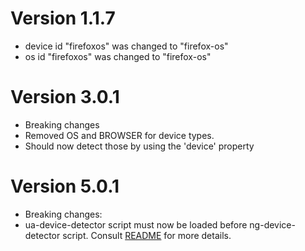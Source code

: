 # Version 1.1.7
* device id "firefoxos" was changed to "firefox-os"
* os id "firefoxos" was changed to "firefox-os"

# Version 3.0.1
* Breaking changes
* Removed OS and BROWSER for device types.
* Should now detect those by using the 'device' property

# Version 5.0.1
* Breaking changes:
* ua-device-detector script must now be loaded before ng-device-detector script. Consult [README](readme.md) for more details.

